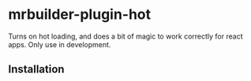 mrbuilder-plugin-hot
===
Turns on hot loading, and does a bit of magic to work correctly for
react apps.   Only use in development.


## Installation
```
